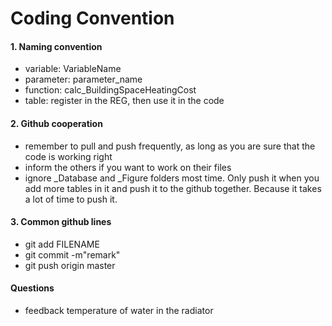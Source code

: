 # Coding Convention

#### 1. Naming convention

- variable: VariableName
- parameter: parameter_name
- function: calc_BuildingSpaceHeatingCost
- table: register in the REG, then use it in the code

#### 2. Github cooperation

- remember to pull and push frequently, as long as you are sure that the code is working right
- inform the others if you want to work on their files
- ignore _Database and _Figure folders most time. Only push it when you add more tables in it and push it to the github together. Because it takes a lot of time to push it. 

#### 3. Common github lines

- git add FILENAME
- git commit -m"remark"
- git push origin master



#### Questions

- feedback temperature of water in the radiator